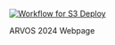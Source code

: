 [![Workflow for S3 Deploy](https://github.com/shervn/arvos/actions/workflows/main.yml/badge.svg)](https://github.com/shervn/arvos/actions/workflows/main.yml)

ARVOS 2024 Webpage
